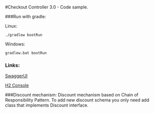 #Checkout Controller 3.0 - Code sample.

###Run with gradle:

Linux: 
```
./gradlew bootRun
```

Windows: 
```
gradlew.bat bootRun
```

### Links:
[SwaggerUI](http://localhost:8080/swagger-ui.html) 

[H2 Console](http://localhost:8080/h2-console)

###Discount mechanism:
Discount mechanism based on Chain of Responsibility Pattern. To add new discount schema 
you only need add class that implements Discount interface. 

